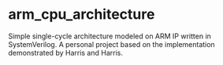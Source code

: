 # arm_cpu_architecture
Simple single-cycle architecture modeled on ARM IP written in SystemVerilog. A personal project based on the implementation demonstrated by Harris and Harris.
